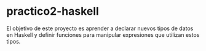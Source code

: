 # practico2-haskell
El objetivo de este proyecto es aprender a declarar nuevos tipos de datos en Haskell y definir funciones para manipular expresiones que utilizan estos tipos.
